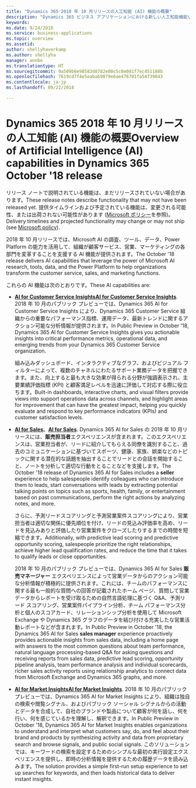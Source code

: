 ```yaml
---
title: "Dynamics 365 2018 年 10 月リリースの人工知能 (AI) 機能の概要"
description: "Dynamics 365 ビジネス アプリケーションにおける新しい人工知能機能\""
keywords: 
ms.date: 9/24/2018
ms.service: business-applications
ms.topic: overview
ms.assetid: 
author: shellyhaverkamp
ms.author: shellyha
manager: annbe
ms.translationtype: HT
ms.sourcegitcommit: 9a509b6e98583d8782e00c5c0e081f7ec451180b
ms.openlocfilehash: 7619cd7f4e5eabab9879e6ae476701fa54739043
ms.contentlocale: ja-jp
ms.lasthandoff: 09/22/2018

---
```


#  <a name="overview-of-artificial-intelligence-ai-capabilities-in-dynamics-365-october-18-release"></a><span data-ttu-id="e61e1-103">Dynamics 365 2018 年 10 月リリースの人工知能 (AI) 機能の概要</span><span class="sxs-lookup"><span data-stu-id="e61e1-103">Overview of Artificial Intelligence (AI) capabilities in Dynamics 365 October '18 release</span></span> 

<span data-ttu-id="e61e1-104">リリース ノートで説明されている機能は、まだリリースされていない場合があります。</span><span class="sxs-lookup"><span data-stu-id="e61e1-104">These release notes describe functionality that may not have been released yet.</span></span> <span data-ttu-id="e61e1-105">提供タイムラインおよび予定されている機能は、変更される可能性、または出荷されない可能性があります ([Microsoft ポリシー](https://go.microsoft.com/fwlink/p/?linkid=2007332)を参照)。</span><span class="sxs-lookup"><span data-stu-id="e61e1-105">Delivery timelines and projected functionality may change or may not ship (see [Microsoft policy](https://go.microsoft.com/fwlink/p/?linkid=2007332)).</span></span>

<span data-ttu-id="e61e1-106">2018 年 10 月リリースでは、Microsoft AI の調査、ツール、データ、Power Platform の能力を活用して、組織が顧客サービス、営業、マーケティングの各部門を変革することを支援する AI 機能が提供されます。</span><span class="sxs-lookup"><span data-stu-id="e61e1-106">The October '18 release delivers AI capabilities that leverage the power of Microsoft AI research, tools, data, and the Power Platform to help organizations transform the customer service, sales, and marketing functions.</span></span> 

<span data-ttu-id="e61e1-107">これらの AI 機能は次のとおりです。</span><span class="sxs-lookup"><span data-stu-id="e61e1-107">These AI capabilities are:</span></span>

- <span data-ttu-id="e61e1-108">**[AI for Customer Service Insights](dynamics365-ai-customer-service-insights.md)**</span><span class="sxs-lookup"><span data-stu-id="e61e1-108">**[AI for Customer Service Insights](dynamics365-ai-customer-service-insights.md)**.</span></span> <span data-ttu-id="e61e1-109">2018 年 10 月のパブリック プレビューでは、Dynamics 365 AI for Customer Service Insights により、Dynamics 365 Customer Service 組織からの重要なパフォーマンス指標、運用データ、最新トレンドに関するアクション可能な分析情報が提供されます。</span><span class="sxs-lookup"><span data-stu-id="e61e1-109">In Public Preview in October '18, Dynamics 365 AI for Customer Service Insights gives you actionable insights into critical performance metrics, operational data, and emerging trends from your Dynamics 365 Customer Service organization.</span></span> 

   <span data-ttu-id="e61e1-110">組み込みダッシュボード、インタラクティブなグラフ、およびビジュアル フィルターによって、複数のチャネルにわたるサポート業務データを把握できます。また、向上すると最も大きな効果が得られる分野が強調表示され、主要業績評価指標 (KPI) と顧客満足レベルを迅速に評価して対応する際に役立ちます。</span><span class="sxs-lookup"><span data-stu-id="e61e1-110">Built-in dashboards, interactive charts, and visual filters provide views into support operations data across channels, and highlight areas for improvement that can have the greatest impact, helping you quickly evaluate and respond to key performance indicators (KPIs) and customer satisfaction levels.</span></span> 

- <span data-ttu-id="e61e1-111">**[AI for Sales](ai-sales.md)**。</span><span class="sxs-lookup"><span data-stu-id="e61e1-111">**[AI for Sales](ai-sales.md)**.</span></span> <span data-ttu-id="e61e1-112">Dynamics 365 AI for Sales の 2018 年 10 月リリースには、**販売担当者**エクスペリエンスが含まれます。このエクスペリエンスは、営業担当者が、リードに紹介してもらえる同僚を識別すること、過去のコミュニケーションに基づいてスポーツ、健康、家族、娯楽などのトピックに関する潜在的な話題を抽出することでリードとの会話を開始すること、ノートを分析して適切な行動をとることなどを支援します。</span><span class="sxs-lookup"><span data-stu-id="e61e1-112">The October '18 release of Dynamics 365 AI for Sales includes a **seller** experience to help salespeople identify colleagues who can introduce them to leads, start conversations with leads by extracting potential talking points on topics such as sports, health, family, or entertainment based on past communications, perform the right actions by analyzing notes, and more.</span></span> 

   <span data-ttu-id="e61e1-113">さらに、予測リードスコアリングと予測営業案件スコアリングにより、営業担当者は適切な関係に優先順位を付け、リードの見込み評価率を高め、リードを見込みありと評価したり営業案件をクローズしたりするまでの時間を短縮できます。</span><span class="sxs-lookup"><span data-stu-id="e61e1-113">Additionally, with predictive lead scoring and predictive opportunity scoring, salespeople prioritize the right relationships, achieve higher lead qualification rates, and reduce the time that it takes to qualify leads or close opportunities.</span></span> 
   
   <span data-ttu-id="e61e1-114">2018 年 10 月のパブリック プレビューでは、Dynamics 365 AI for Sales **販売マネージャー** エクスペリエンスによって営業データからのアクション可能な分析情報が積極的に提供されます。これには、チームのパフォーマンスに関する最も一般的な質問への回答が記載されたホーム ページ、質問して営業データからレポートを受け取るための自然言語処理に基づく Q&A、予測リード スコアリング、営業案件パイプライン分析、チーム パフォーマンス分析と個人のスコアカード、リレーションシップ分析を使用して Microsoft Exchange や Dynamics 365 グラフのデータを結び付ける充実したな営業活動レポートなどが含まれます。</span><span class="sxs-lookup"><span data-stu-id="e61e1-114">In Public Preview in October '18, the Dynamics 365 AI for Sales **sales manager** experience proactively provides actionable insights from sales data, including a home page with answers to the most common questions about team performance, natural language processing-based Q&A for asking questions and receiving reports from sales data, predictive lead scoring, opportunity pipeline analysis, team performance analysis and individual scorecards, richer sales activity reports using relationship analytics to connect data from Microsoft Exchange and Dynamics 365 graphs, and more.</span></span>
   
- <span data-ttu-id="e61e1-115">**[AI for Market Insights](../market-insights/index.md)**</span><span class="sxs-lookup"><span data-stu-id="e61e1-115">**[AI for Market Insights](../market-insights/index.md)**.</span></span> <span data-ttu-id="e61e1-116">2018 年 10 月のパブリック プレビューでは、Dynamics 365 AI for Market Insights により、組織は独自の検索や閲覧シグナル、およびパブリック ソーシャル シグナルからの活動とデータを合成して、自社のブランドや製品について顧客が何を話し、何を行い、何を感じているかを理解し、解釈できます。</span><span class="sxs-lookup"><span data-stu-id="e61e1-116">In Public Preview in October '18, Dynamics 365 AI for Market Insights enables organizations to understand and interpret what customers say, do, and feel about their brand and products by synthesizing activity and data from proprietary search and browse signals, and public social signals.</span></span> <span data-ttu-id="e61e1-117">このソリューションでは、キーワードの検索を設定するためのシンプルな最初の実行設定エクスペリエンスを提供し、即時の分析情報を提供するための履歴データを読み込みます。</span><span class="sxs-lookup"><span data-stu-id="e61e1-117">The solution provides a simple first-run setup experience to set up searches for keywords, and then loads historical data to deliver instant insights.</span></span>
   
  



